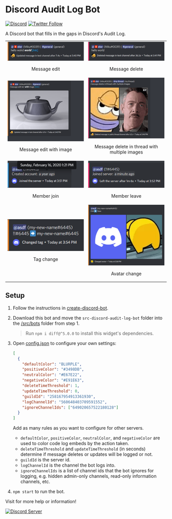 # Discord Audit Log Bot

[![Discord](https://discord.com/api/guilds/258167954913361930/embed.png)](https://discord.gg/WjEFnzC) [![Twitter Follow](https://img.shields.io/twitter/follow/peterthehan.svg?style=social)](https://twitter.com/peterthehan)

A Discord bot that fills in the gaps in Discord's Audit Log.

|                                                                              |                                                                                                     |
| :--------------------------------------------------------------------------: | :-------------------------------------------------------------------------------------------------: |
|         <img src="./assets/message-update.png"> <p>Message edit</p>          |                    <img src="./assets/message-delete.png"> <p>Message delete</p>                    |
| <img src="./assets/message-update-image.png"> <p>Message edit with image</p> | <img src="./assets/message-delete-thread.png"> <p>Message delete in thread with multiple images</p> |
|           <img src="./assets/member-join.png"> <p>Member join</p>            |                      <img src="./assets/member-leave.png"> <p>Member leave</p>                      |
|            <img src="./assets/tag-change.png"> <p>Tag change</p>             |                     <img src="./assets/avatar-change.png"> <p>Avatar change</p>                     |

## Setup

1. Follow the instructions in [create-discord-bot](https://github.com/peterthehan/create-discord-bot).

2. Download this bot and move the `src-discord-audit-log-bot` folder into the [/src/bots](https://github.com/peterthehan/create-discord-bot/tree/master/src/bots) folder from step 1.

   > Run `npm i diff@^5.0.0` to install this widget's dependencies.

3. Open [config.json](./src-discord-audit-log-bot/config.json) to configure your own settings:

   ```json
   [
     {
       "defaultColor": "BLURPLE",
       "positiveColor": "#3498DB",
       "neutralColor": "#E67E22",
       "negativeColor": "#E91E63",
       "deleteTimeThreshold": 1,
       "updateTimeThreshold": 0,
       "guildId": "258167954913361930",
       "logChannelId": "560648403709591552",
       "ignoreChannelIds": ["649020657522180128"]
     }
   ]
   ```

   Add as many rules as you want to configure for other servers.

   - `defaultColor`, `positiveColor`, `neutralColor`, and `negativeColor` are used to color code log embeds by the action taken.
   - `deleteTimeThreshold` and `updateTimeThreshold` (in seconds) determine if message deletes or updates will be logged or not.
   - `guildId` is the server id.
   - `logChannelId` is the channel the bot logs into.
   - `ignoreChannelIds` is a list of channel ids that the bot ignores for logging, e.g. hidden admin-only channels, read-only information channels, etc.

4. `npm start` to run the bot.

Visit for more help or information!

<a href="https://discord.gg/WjEFnzC">
  <img src="https://discord.com/api/guilds/258167954913361930/embed.png?style=banner2" title="Discord Server"/>
</a>
